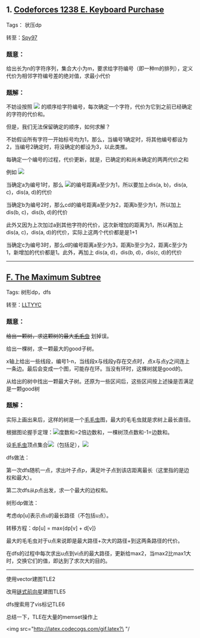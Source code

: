 ## 1. [Codeforces 1238 E. Keyboard Purchase](https://codeforces.com/contest/1238/problem/E)  

Tags： 状压dp  

转至：[Spy97](https://blog.nowcoder.net/n/765f50fffbd048bba68960d38d474b6d)  

### 题意：

给出长为n的字符序列，集合大小为m，要求给字符编号（即一种m的排列），定义代价为相邻字符编号差的绝对值，求最小代价

### 题解：

不妨设按照 <img src="http://latex.codecogs.com/gif.latex?\1 \sim m" /> 的顺序给字符编号，每次确定一个字符，代价为它到之前已经确定的字符的代价和。  

但是，我们无法保留确定的顺序，如何求解？  

不妨假设所有字符一开始标号均为1，那么，当编号1确定时，将其他编号都设为2，当编号2确定时，将没确定的都设为3，以此类推。  

每确定一个编号的过程，代价更新，就是，已确定的和尚未确定的两两代价之和

例如 <img src="http://latex.codecogs.com/gif.latex?\ abcd " />  

当确定a为编号1时，那么 <img src="http://latex.codecogs.com/gif.latex?\ bcd " />的编号距离a至少为1，所以要加上dis(a, b)，dis(a, c)，dis(a, d)的代价  

当确定b为编号2时，那么cd的编号距离a至少为2，距离b至少为1，所以加上dis(b, c)，dis(b, d)的代价  

此外又因为上次加过a到其他字符的代价，这次新增加的距离为1，所以再加上 dis(a, c)，dis(a, d)的代价，实际上这两个代价都是是1+1  

当确定c为编号3时，那么d的编号距离a至少为3，距离b至少为2，距离c至少为1，新增加的代价都是1。此外，再加上 dis(a, d)，dis(b, d)，dis(c, d)的代价  

---

## [F. The Maximum Subtree](https://codeforces.com/contest/1238/problem/F)  

Tags: 树形dp，dfs  

转至：[LLTYYC](https://www.cnblogs.com/LLTYYC/p/11643197.html)  

### 题意：  

~~给出一颗树，求这颗树的最大[毛毛虫](https://www.luogu.org/problem/P3174, "洛谷P3174 [HAOI2009]毛毛虫")~~ 划掉误。  

给出一棵树，求一颗最大的good子树。  

x轴上给出一些线段，编号1-n，当线段x与线段y存在交点时，点x与点y之间连上一条边。最后会变成一个图，可能存在环。当没有环时，这棵树就是good的。  

从给出的树中找出一颗最大子树。还原为一些区间后，这些区间按上述操是否满足是一颗good树  

### 题解：  

实际上画出来后，这样的树是一个[毛毛虫](https://www.luogu.org/problem/P3174, "洛谷P3174 [HAOI2009]毛毛虫")图，最大的毛毛虫就是求树上最长直径。  

根据图论握手定理：<img src="http://latex.codecogs.com/gif.latex?\  {\Sigma}_{i}^{n}d_{(v_i)} = 2m"/>度数和=2倍边数和，一棵树顶点数和-1=边数和。

设[毛毛虫](https://www.luogu.org/problem/P3174, "洛谷P3174 [HAOI2009]毛毛虫")顶点集合<img src="http://latex.codecogs.com/gif.latex?\  V"/>（包括足），<img src="http://latex.codecogs.com/gif.latex?\  2(|V| - 1) = {\Sigma}_{u \in V} d_{u} => |V| = {\Sigma}_{u \in V} (d_{u} - 1) + 2"/>  

dfs做法：  

第一次dfs随机一点，求出叶子点p，满足叶子点到该店距离最长（这里指的是边权和最大）。  

第二次dfs从p点出发，求一个最大的边权和。  

树形dp做法：  

考虑dp[u]表示点u的最长路径（不包括u点）。  

转移方程：dp[u] = max{dp[v] + d[v]}  

最大的毛毛虫对于u点来说即是最大路径+次大的路径+到这两条路径的代价。  

在dfs的过程中每次求出u点到vi点的最大路径，更新给max2，当max2比max1大时，交换它们的值，即达到了求次大的目的。  

---

使用vector建图TLE2  

改用[链式前向星](https://malash.me/200910/linked-forward-star/)建图TLE5

dfs搜索用了vis标记TLE6

总结一下，TLE在大量的memset操作上



<img src="http://latex.codecogs.com/gif.latex?\  "/